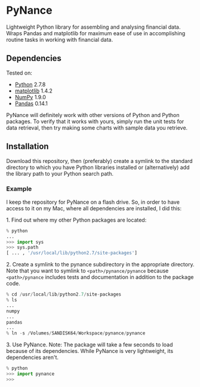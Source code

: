 PyNance
===
Lightweight Python library for assembling and analysing
financial data. Wraps Pandas and matplotlib for maximum
ease of use in accomplishing routine tasks in working with financial data.

Dependencies
---
Tested on:
* [Python](https://www.python.org/) 2.7.8
* [matplotlib](http://matplotlib.org/index.html) 1.4.2
* [NumPy](http://www.numpy.org/) 1.9.0
* [Pandas](http://pandas.pydata.org/) 0.14.1

PyNance will definitely work with other versions of Python
and Python packages. To verify that it works with yours,
simply run the unit tests for data retrieval, then try
making some charts with sample data you retrieve.

Installation
---
Download this repository, then (preferably) create
a symlink to the standard directory to which you
have Python libraries installed or (alternatively) add
the library path to your Python search path.

### Example
I keep the repository for PyNance on a flash drive. So, in order
to have access to it on my Mac, where all dependencies are
installed, I did this:

1\. Find out where my other Python packages are located:  
```python
% python
...
>>> import sys
>>> sys.path
[ ... , '/usr/local/lib/python2.7/site-packages']
```

2\. Create a symlink to the pynance subdirectory in the appropriate directory.
Note that you want to symlink to `<path>/pynance/pynance` because
`<path>/pynance` includes tests and documentation in addition
to the package code.  
```python
% cd /usr/local/lib/python2.7/site-packages
% ls
...
numpy
...
pandas
...
% ln -s /Volumes/SANDISK64/Workspace/pynance/pynance
```

3\. Use PyNance. Note: The package will take a few seconds to load because
of its dependencies. While PyNance is very lightweight,
its dependencies aren't.  
```python
% python
>>> import pynance
>>>
```
